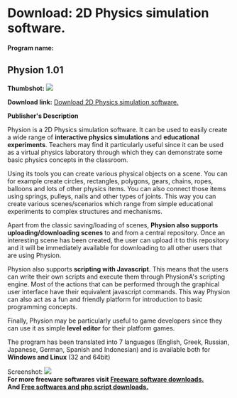 # Download: 2D Physics simulation software.

**Program name:**

## Physion 1.01

  
**Thumbshot:** ![](http://www.freewarefiles.com/screenshot/physion_md.jpg)   
  
**Download link:** [Download 2D Physics simulation software.](http://freesoftwares.boysofts.com/Physion_program_65430.html)  
  


**Publisher's Description**  
  


Physion is a 2D Physics simulation software. It can be used to easily create a wide range of **interactive physics simulations** and **educational experiments**. Teachers may find it particularly useful since it can be used as a virtual physics laboratory through which they can demonstrate some basic physics concepts in the classroom. 

Using its tools you can create various physical objects on a scene. You can for example create circles, rectangles, polygons, gears, chains, ropes, balloons and lots of other physics items. You can also connect those items using springs, pulleys, nails and other types of joints. This way you can create various scenes/scenarios which range from simple educational experiments to complex structures and mechanisms.

Apart from the classic saving/loading of scenes, **Physion also supports uploading/downloading scenes** to and from a central repository. Once an interesting scene has been created, the user can upload it to this repository and it will be immediately available for downloading to all other users that are using Physion.

Physion also supports **scripting with Javascript**. This means that the users can write their own scripts and execute them through PhysionA's scripting engine. Most of the actions that can be performed through the graphical user interface have their equivalent javascript commands. This way Physion can also act as a fun and friendly platform for introduction to basic programming concepts. 

Finally, Physion may be particularly useful to game developers since they can use it as simple **level editor** for their platform games.

The program has been translated into 7 languages (English, Greek, Russian, Japanese, German, Spanish and Indonesian) and is available both for **Windows and Linux** (32 and 64bit)

  
  
Screenshot: ![](http://www.freewarefiles.com/screenshot/physion.jpg)   
**For more freeware softwares visit [Freeware software downloads.](http://freesoftwares.boysofts.com/)**   
**And [Free softwares and php script downloads.](http://www.boysofts.com/)**
